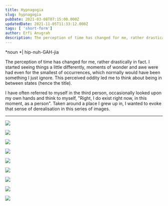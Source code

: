 ```yaml
---
title: Hypnagogia
slug: hypnagogia
pubDate: 2021-03-08T07:15:00.000Z
updatedDate: 2021-11-05T11:33:12.000Z
tags: [ 'short-form']
author: Erfi Anugrah
description: The perception of time has changed for me, rather drastically in fact. I started seeing things a little bit differently, moments of wonder and awe was had even for the smallest of occurences, which normally would have been something I just ignore.
---
```


*noun *| hip-nuh-GAH-jia

The perception of time has changed for me, rather drastically in fact. I started seeing things a little differently, moments of wonder and awe were had even for the smallest of occurrences, which normally would have been something I just ignore. This perceived oddity led me to think about being in between states (hence the title).

I have often referred to myself in the third person, occasionally looked upon my own hands and think to myself, "Right, I do exist right now, in this moment, as a person". Taken around a place I grew up in, I wanted to evoke that sense of derealisation in this series of images.

---

![](https://erfianugrah.com/content/images/2021/08/000705280008.jpg)

![](https://erfianugrah.com/content/images/2021/08/000705250005.jpg)

![](https://erfianugrah.com/content/images/2021/08/000705260007.jpg)

![](https://erfianugrah.com/content/images/2021/08/000705260008.jpg)

![](https://erfianugrah.com/content/images/2021/08/000705270006.jpg)

![](https://erfianugrah.com/content/images/2021/08/000705270009-2.jpg)

![](https://erfianugrah.com/content/images/2021/08/000705280003-1.jpg)

![](https://erfianugrah.com/content/images/2021/08/000705280004-1.jpg)

![](https://erfianugrah.com/content/images/2021/08/000705280008-1.jpg)
